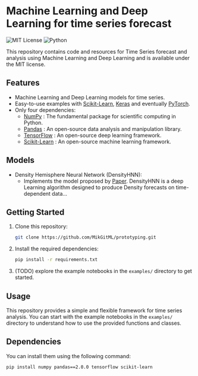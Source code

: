 # Machine Learning and Deep Learning for time series forecast

![MIT License](https://img.shields.io/badge/license-MIT-yellow.svg)
![Python](https://img.shields.io/badge/python-3.10%2B-blue)

This repository contains code and resources for Time Series forecast and analysis using Machine Learning and Deep Learning and is available under the MIT license. 

## Features

- Machine Learning and Deep Learning models for time series.
- Easy-to-use examples with [Scikit-Learn](https://scikit-learn.org/stable/), [Keras](https://keras.io/) and eventually [PyTorch](https://pytorch.org/).
- Only four dependencies:
    - [NumPy](https://numpy.org/) : The fundamental package for scientific computing in Python.
    - [Pandas](https://pandas.pydata.org/) : An open-source data analysis and manipulation library.
    - [TensorFlow](https://www.tensorflow.org/) : An open-source deep learning framework.
    - [Scikit-Learn](https://scikit-learn.org/stable/) : An open-source machine learning framework.
 
## Models

- Density Hemisphere Neural Network (DensityHNN):
    - Implements the model proposed by [Paper](linktopaper). DensityHNN is a deep Learning algorithm designed to produce Density forecasts on time-dependent data...

## Getting Started

1. Clone this repository:

    ```bash
    git clone https://github.com/MikGitML/prototyping.git
    ```

2. Install the required dependencies:

    ```bash
    pip install -r requirements.txt
    ```

3. (TODO) explore the example notebooks in the `examples/` directory to get started.

## Usage

This repository provides a simple and flexible framework for time series analysis. You can start with the example notebooks in the `examples/` directory to understand how to use the provided functions and classes.

## Dependencies

You can install them using the following command:

```bash
pip install numpy pandas==2.0.0 tensorflow scikit-learn
